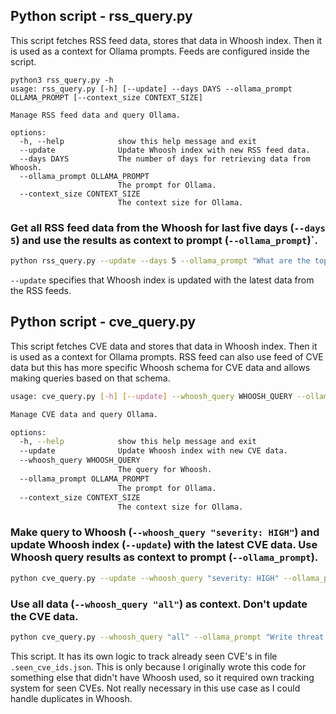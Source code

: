 ## Python script - rss_query.py


This script fetches RSS feed data, stores that data in Whoosh index. Then it is used as a context for Ollama prompts. Feeds are configured inside the script.

```
python3 rss_query.py -h
usage: rss_query.py [-h] [--update] --days DAYS --ollama_prompt OLLAMA_PROMPT [--context_size CONTEXT_SIZE]

Manage RSS feed data and query Ollama.

options:
  -h, --help            show this help message and exit
  --update              Update Whoosh index with new RSS feed data.
  --days DAYS           The number of days for retrieving data from Whoosh.
  --ollama_prompt OLLAMA_PROMPT
                        The prompt for Ollama.
  --context_size CONTEXT_SIZE
                        The context size for Ollama.
```

### Get all RSS feed data from the Whoosh for last five days (`--days 5`) and use the results as context to prompt (`--ollama_prompt`)`.

```bash
python rss_query.py --update --days 5 --ollama_prompt "What are the top security threats to focus on based on the given context." --context_size 128000
```

`--update` specifies that Whoosh index is updated with the latest data from the RSS feeds.

## Python script - cve_query.py

This script fetches CVE data and stores that data in Whoosh index. Then it is used as a context for Ollama prompts.
RSS feed can also use feed of CVE data but this has more specific Whoosh schema for CVE data and allows making queries based on that schema.

```bash
usage: cve_query.py [-h] [--update] --whoosh_query WHOOSH_QUERY --ollama_prompt OLLAMA_PROMPT [--context_size CONTEXT_SIZE]

Manage CVE data and query Ollama.

options:
  -h, --help            show this help message and exit
  --update              Update Whoosh index with new CVE data.
  --whoosh_query WHOOSH_QUERY
                        The query for Whoosh.
  --ollama_prompt OLLAMA_PROMPT
                        The prompt for Ollama.
  --context_size CONTEXT_SIZE
                        The context size for Ollama.
```

### Make query to Whoosh (`--whoosh_query "severity: HIGH"`) and update Whoosh index (`--update`)  with the latest CVE data. Use Whoosh query results as context to prompt (`--ollama_prompt`).

```bash
python cve_query.py --update --whoosh_query "severity: HIGH" --ollama_prompt "What software is recently affected by high vulnerablities based on the given context?"
```

### Use all data (`--whoosh_query "all"`) as context. Don't update the CVE data.

```bash
python cve_query.py --whoosh_query "all" --ollama_prompt "Write threat intellignece report based on the given context"
```

This script. It has its own logic to track already seen CVE's in file `.seen_cve_ids.json`. This is only because I originally wrote this code for something else that didn't have Whoosh used, so it required own tracking system for seen CVEs.
Not really necessary in this use case as I could handle duplicates in Whoosh.
